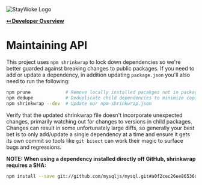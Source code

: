 ![StayWoke Logo](https://cdn.staywoke.org/common/github-logo.png "StayWoke Logo")

**[↤ Developer Overview](../README.md)**

Maintaining API
===

This project uses `npm shrinkwrap` to lock down dependencies so we're better guarded against breaking changes to public packages. If you need to add or update a dependency, in addition updating `package.json` you'll also need to run the following:

```bash
npm prune             # Remove locally installed pacakges not in packages.json
npm dedupe            # Deduplicate child dependencies to minimize copies
npm shrinkwrap --dev  # Update our npm-shrinkwrap.json
```

Verify that the updated shrinkwrap file doesn't incorporate unexpected changes, primarily watching out for changes to versions in child packages. Changes can result in some unfortunately large diffs, so generally your best bet is to only add/update a single dependency at a time and ensure it gets its own commit so tools like `git bisect` can work their magic to surface bugs and regressions.

**NOTE: When using a dependency installed directly off GitHub, shrinkwrap requires a SHA:**

```bash
npm install --save git://github.com/mysqljs/mysql.git#a0f2cec26ee86536dbc1c2837b92b191ca9618f1
```